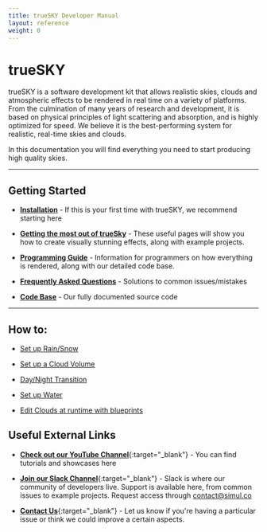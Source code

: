 ```yaml
---
title: trueSKY Developer Manual
layout: reference
weight: 0
---
```





trueSKY
==============
trueSKY is a software development kit that allows realistic skies, clouds and atmospheric effects to be rendered in real time on a variety of platforms. From the culmination of many years of research and development, it is based on physical principles of light scattering and absorption, and is highly optimized for speed. We believe it is the best-performing system for realistic, real-time skies and clouds.

In this documentation you will find everything you need to start producing high quality skies. 

<hr>

Getting Started
------------------
* [**Installation**](/installation.html)                                        -  If this is your first time with trueSKY, we recommend starting here

* [**Getting the most out of trueSky**](/tutorials)                     - These useful pages will show you how to create visually stunning effects, along with example projects.

* [**Programming Guide**](/programming)                                         - Information for programmers on how everything is rendered, along with our detailed code base.

* [**Frequently Asked Questions**](/faq.html)                           - Solutions to common issues/mistakes

* [**Code Base**](/ref)                                                                         - Our fully documented source code

<hr>

How to:
---------

* [Set up Rain/Snow](/tutorials/precipitation/tutorials.html)

* [Set up a Cloud Volume](/tutorials/Clouds/volumes.html)

* [Day/Night Transition](/tutorials/time)

* [Set up Water](/tutorials/water/tutorials.html)

* [Edit Clouds at runtime with blueprints](/unreal/blueprints.html)



Useful External Links
---------------------------

* [**Check out our YouTube Channel**](https://www.youtube.com/user/simulsoftware){:target="_blank"}       - You can find tutorials and showcases here 

* [**Join our Slack Channel**](https://truesky.slack.com){:target="_blank"}                                                             - Slack is where our community of developers live. Support is available here, from common issues to example projects. Request access through contact@simul.co

* [**Contact Us**](mailto:contact@simul.co){:target="_blank"}                                                                                   - Let us know if you're having a particular issue or think we could improve a certain aspects. 


